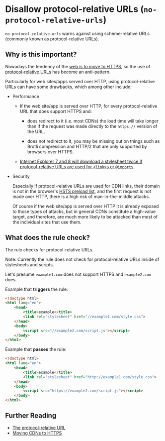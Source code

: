 # Disallow protocol-relative URLs (`no-protocol-relative-urls`)

`no-protocol-relative-urls` warns against using scheme-relative URLs
(commonly known as protocol-relative URLs).

## Why is this important?

Nowadays the tendency of the [web is to move to
HTTPS](https://w3ctag.github.io/web-https/#h-motivating-a-secure-web),
so the use of [protocol-relative URLs](https://www.paulirish.com/2010/the-protocol-relative-url/)
has become an anti-pattern.

Particularly for web sites/apps served over HTTP, using protocol-relative
URLs can have some drawbacks, which among other include:

* Performance

  * If the web site/app is served over HTTP, for every
    protocol-relative URL that does support HTTPS and:

    * does redirect to it (i.e. most CDNs) the load time will take
      longer than if the request was made directly to the `https://`
      version of the URL.

    * does not redirect to it, you may be missing out on things
      such as Brotli compression and HTTP/2 that are only supported
      by browsers over HTTPS.

  * [Internet Explorer 7 and 8 will download a stylesheet twice if
    protocol-relative URLs are used for `<link>`s or
    `@import`s](https://www.stevesouders.com/blog/2010/02/10/5a-missing-schema-double-download/).

* Security

  Especially if protocol-relative URLs are used for CDN links, their
  domain is not in the browser's [HSTS preload list](https://hstspreload.org/),
  and the first request is not made over HTTP, there is a high risk
  of man-in-the-middle attacks.

  Of course if the web site/app is served over HTTP it is already
  exposed to those types of attacks, but in general CDNs constitute
  a high-value target, and therefore, are much more likely to be
  attacked than most of the individual sites that use them.

## What does the rule check?

The rule checks for protocol-relative URLs.

Note: Currently the rule does not check for protocol-relative URLs
inside of stylesheets and scripts.

Let's presume `example1.com` does not support HTTPS and
`example2.com` does.

Example that **triggers** the rule:

```html
<!doctype html>
<html lang="en">
    <head>
        <title>example</title>
        <link rel="stylesheet" href="//example1.com/style.css">
    </head>
    <body>
        <script src="//example2.com/script.js"></script>
    </body>
</html>
```

Example that **passes** the rule:

```html
<!doctype html>
<html lang="en">
    <head>
        <title>example</title>
        <link rel="stylesheet" href="http://example1.com/style.css">
    </head>
    <body>
        <script src="https://example2.com/script.js"></script>
    </body>
</html>
```

## Further Reading

* [The protocol-relative URL](https://www.paulirish.com/2010/the-protocol-relative-url/)
* [Moving CDNs to HTTPS](https://github.com/konklone/cdns-to-https#readme)
